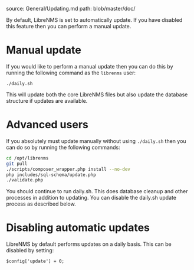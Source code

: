 source: General/Updating.md
path: blob/master/doc/

By default, LibreNMS is set to automatically update. If you have
disabled this feature then you can perform a manual update.

# Manual update

If you would like to perform a manual update then you can do this by
running the following command as the `librenms` user:

`./daily.sh`

This will update both the core LibreNMS files but also update the database
structure if updates are available.

# Advanced users

If you absolutely must update manually without using `./daily.sh` then
you can do so by running the following commands:

```bash
cd /opt/librenms
git pull
./scripts/composer_wrapper.php install --no-dev
php includes/sql-schema/update.php
./validate.php
```

You should continue to run daily.sh.  This does database cleanup and
other processes in addition to updating. You can disable the daily.sh
update process as described below.

# Disabling automatic updates

LibreNMS by default performs updates on a daily basis. This can be disabled by setting:

`$config['update'] = 0;`
